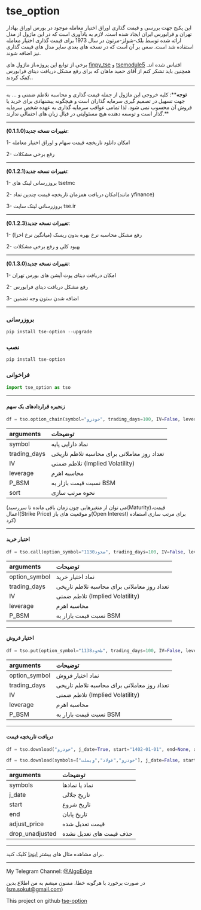 # tse_option



این پکیج جهت بررسی و قیمت گذاری اوراق اختیار معامله موجود در بورس اوراق بهادار تهران و فرابورس ایران ایجاد شده است. لازم به یادآوری است که در این ماژول از مدل ارائه شده توسط بلک-شولز-مرتون در سال 1973 برای قیمت گذاری اختیار معامله استفاده شد است. سعی بر آن است که در نسخه های بعدی سایر مدل های قیمت گذاری نیز اضافه شوند. 

برخی از توابع این پروژه،از ماژول های [finpy_tse](https://github.com/ARahimiQuant/finpy-tse) و [tsemodule5](https://github.com/python4financeacademy/tsemodule5) اقتباس شده اند. همچنین باید تشکر کنم از آقای حمید ماهان که برای رفع مشکل دریافت دیتای فرابورس کمک کردند..

----------------------------------------------

**توجه****: کلیه خروجی این ماژول از جمله قیمت گذاری و محاسبه تلاطم ضمنی و ... به جهت تسهیل در تصمیم گیری سرمایه گذاران است و هیچگونه پیشنهادی برای خرید یا فروش آن محسوب نمی شود. لذا تمامی عواقب سرمایه گذاری به عهده شخص سرمایه گذار است و توسعه دهنده هیچ مسئولیتی در قبال زیان های احتمالی ندارند.** 

----------------------------------------------


**تغییرات نسخه جدید(0.1.1.0)**: 


1- امکان دانلود تاریخچه قیمت سهام و اوراق اختیار معامله


2- رفع برخی مشکلات


----------------------------------------------


**تغییرات نسخه جدید(0.1.2.1)**: 


1- بروزرسانی لینک های tsetmc


2- امکان دریافت همزمان تاریخچه قیمت چندین نماد(مانند yfinance)


3- بروزرسانی لینک سایت tse.ir


----------------------------------------------


**تغییرات نسخه جدید(0.1.2.3)**: 


1- رفع مشکل محاسبه نرخ بهره بدون ریسک (میانگین نرخ اخزا)


2- بهبود کلی و رفع برخی مشکلات


----------------------------------------------


**تغییرات نسخه جدید(0.1.3.0)**: 


1- امکان دریافت دیتای پوت آپشن های بورس تهران


2- رفع مشکل دریافت دیتای فرابورس


3- اضافه شدن ستون وجه تضمین


----------------------------------------------


### بروزرسانی
```python
pip install tse-option --upgrade
```

### نصب
```python
pip install tse-option
```

### فراخوانی
```python
import tse_option as tso
```

-----------------------------------------------------------------


#### زنجیره قراردادهای یک سهم
```python
df = tso.option_chain(symbol="خودرو", trading_days=100, IV=False, leverage=True, P_BSM=False, sort="Maturity")
```

| arguments   |    توضیحات |
|:------------|:-----------|
| symbol      | نماد دارایی پایه |
| trading_days| تعداد روز معاملاتی برای محاسبه تلاطم تاریخی |
| IV          | تلاطم ضمنی (Implied Volatility) |
| leverage       | محاسبه اهرم |
| P_BSM       | نسبت قیمت بازار به BSM |
| sort        | نحوه مرتب سازی |


(می توان از متغیرهایی چون زمان باقی مانده تا سررسید(Maturity)،قیمت اعمال(Strike Price) و موقعیت های باز(Open Interest) برای مرتب سازی استفاده کرد)


-----------------------------------------------------------------

#### اختیار خرید
```python
df = tso.call(option_symbol="ضخود1130", trading_days=100, IV=False, leverage=True, P_BSM=False)
```


| arguments   |    توضیحات |
|:------------|:-----------|
| option_symbol      | نماد اختیار خرید |
| trading_days| تعداد روز معاملاتی برای محاسبه تلاطم تاریخی |
| IV          | تلاطم ضمنی (Implied Volatility) |
| leverage       | محاسبه اهرم |
| P_BSM       | نسبت قیمت بازار به BSM |


-----------------------------------------------------------------

#### اختیار فروش
```python
df = tso.put(option_symbol="طخود1138", trading_days=100, IV=False, leverage=True, P_BSM=False)
```


| arguments   |    توضیحات |
|:------------|:-----------|
| option_symbol      | نماد اختیار فروش |
| trading_days| تعداد روز معاملاتی برای محاسبه تلاطم تاریخی |
| IV          | تلاطم ضمنی (Implied Volatility) |
| leverage       | محاسبه اهرم |
| P_BSM       | نسبت قیمت بازار به BSM |


-----------------------------------------------------------------

#### دریافت تاریخچه قیمت
```python
df = tso.download("خودرو", j_date=True, start="1402-01-01", end=None, adjust_price=True, drop_unadjusted=False)
```
```python
df = tso.download(symbols=["خودرو","فولاد","وبملت"], j_date=False, start="2023-01-01", end=None, adjust_price=False, drop_unadjusted=False)
```

| arguments   |    توضیحات |
|:------------|:-----------|
| symbols      | نماد یا نمادها |
| j_date| تاریخ جلالی |
| start          | تاریخ شروع |
| end       | تاریخ پایان |
| adjust_price       | قیمت تعدیل شده |
| drop_unadjusted       | حذف قیمت های تعدیل نشده |


-----------------------------------------------------------------


برای مشاهده مثال های بیشتر [اینجا](https://github.com/sm-sokout/tse-option/blob/master/Example/Example.ipynb) کلیک کنید.

-----------------------------------------------------------------


My Telegram Channel: [@AlgoEdge](https://t.me/algorithm_edge)


در صورت برخورد با هرگونه خطا، ممنون میشم به من اطلاع بدین (sm.sokut@gmail.com)


This project on github [tse-option](https://github.com/sm-sokout/tse-option)
